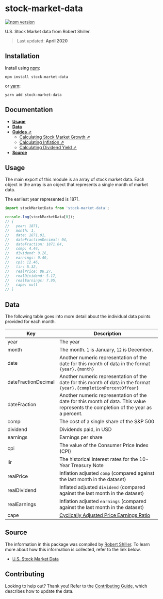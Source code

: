 # stock-market-data

[![npm version](https://img.shields.io/npm/v/stock-market-data.svg)](https://www.npmjs.com/package/stock-market-data)

U.S. Stock Market data from Robert Shiller.

> Last updated: **April 2020**

## Installation

Install using [npm](https://www.npmjs.com):

```
npm install stock-market-data
```

or [yarn](https://yarnpkg.com/):

```
yarn add stock-market-data
```

## Documentation

- [**Usage**](#usage)
- [**Data**](#data)
- [**Guides** ⇗](./guides)
  - [Calculating Stock Market Growth ⇗](./guides/calculating-stock-market-growth.md)
  - [Calculating Inflation ⇗](./guides/calculating-inflation.md)
  - [Calculating Dividend Yield ⇗](./guides/calculating-dividend-yield.md)
- [**Source**](#data)

## Usage

The main export of this module is an array of stock market data. Each object
in the array is an object that represents a single month of market data.

The earliest year represented is 1871.

```js
import stockMarketData from 'stock-market-data';

console.log(stockMarketData[0]);
// {
//   year: 1871,
//   month: 1,
//   date: 1871.01,
//   dateFractionDecimal: 04,
//   dateFraction: 1871.04,
//   comp: 4.44,
//   dividend: 0.26,
//   earnings: 0.40,
//   cpi: 12.46,
//   lir: 5.32,
//   realPrice: 88.27,
//   realDividend: 5.17,
//   realEarnings: 7.95,
//   cape: null
// }
```

## Data

The following table goes into more detail about the individual data points provided for each month.

| Key                 | Description                                                                                                                       |
| ------------------- | --------------------------------------------------------------------------------------------------------------------------------- |
| year                | The year                                                                                                                          |
| month               | The month. `1` is January, `12` is December.                                                                                      |
| date                | Another numeric representation of the date for this month of data in the format `{year}.{month}`                                  |
| dateFractionDecimal | Another numeric representation of the date for this month of data in the format `{year}.{completionPercentOfYear}`                |
| dateFraction        | Another numeric representation of the date for this month of data. This value represents the completion of the year as a percent. |
| comp                | The cost of a single share of the S&P 500                                                                                         |
| dividend            | Dividends paid, in USD                                                                                                            |
| earnings            | Earnings per share                                                                                                                |
| cpi                 | The value of the Consumer Price Index (CPI)                                                                                       |
| lir                 | The historical interest rates for the 10-Year Treasury Note                                                                       |
| realPrice           | Inflation adjusted `comp` (compared against the last month in the dataset)                                                        |
| realDividend        | Inflated adjusted `dividend` (compared against the last month in the dataset)                                                     |
| realEarnings        | Inflation adjusted `earnings` (compared against the last month in the dataset)                                                    |
| cape                | [Cyclically Adjusted Price Earnings Ratio](https://en.wikipedia.org/wiki/Cyclically_adjusted_price-to-earnings_ratio)             |

## Source

The information in this package was compiled by [Robert Shiller](http://www.econ.yale.edu/~shiller/bio.htm). To
learn more about how this information is collected, refer to the link below.

- [U.S. Stock Market Data](http://www.econ.yale.edu/~shiller/data.htm)

## Contributing

Looking to help out? Thank you! Refer to the [Contributing Guide](./CONTRIBUTING.md), which describes how
to update the data.
